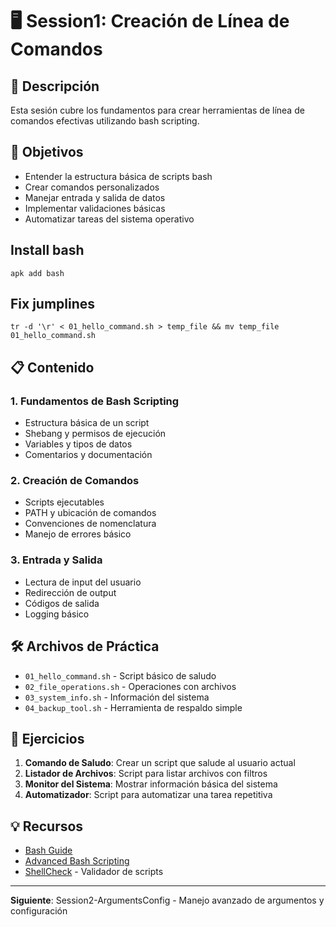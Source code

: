 # 🖥️ Session1: Creación de Línea de Comandos

## 📖 Descripción

Esta sesión cubre los fundamentos para crear herramientas de línea de comandos efectivas utilizando bash scripting.

## 🎯 Objetivos

- Entender la estructura básica de scripts bash
- Crear comandos personalizados
- Manejar entrada y salida de datos
- Implementar validaciones básicas
- Automatizar tareas del sistema operativo

## Install bash
```
apk add bash
```

## Fix jumplines

```
tr -d '\r' < 01_hello_command.sh > temp_file && mv temp_file 01_hello_command.sh 
```

## 📋 Contenido

### 1. Fundamentos de Bash Scripting
- Estructura básica de un script
- Shebang y permisos de ejecución
- Variables y tipos de datos
- Comentarios y documentación

### 2. Creación de Comandos
- Scripts ejecutables
- PATH y ubicación de comandos
- Convenciones de nomenclatura
- Manejo de errores básico

### 3. Entrada y Salida
- Lectura de input del usuario
- Redirección de output
- Códigos de salida
- Logging básico

## 🛠️ Archivos de Práctica

- `01_hello_command.sh` - Script básico de saludo
- `02_file_operations.sh` - Operaciones con archivos
- `03_system_info.sh` - Información del sistema
- `04_backup_tool.sh` - Herramienta de respaldo simple

## 🚀 Ejercicios

1. **Comando de Saludo**: Crear un script que salude al usuario actual
2. **Listador de Archivos**: Script para listar archivos con filtros
3. **Monitor del Sistema**: Mostrar información básica del sistema
4. **Automatizador**: Script para automatizar una tarea repetitiva

## 💡 Recursos

- [Bash Guide](https://www.gnu.org/software/bash/manual/)
- [Advanced Bash Scripting](https://tldp.org/LDP/abs/html/)
- [ShellCheck](https://www.shellcheck.net/) - Validador de scripts

---

**Siguiente**: Session2-ArgumentsConfig - Manejo avanzado de argumentos y configuración
